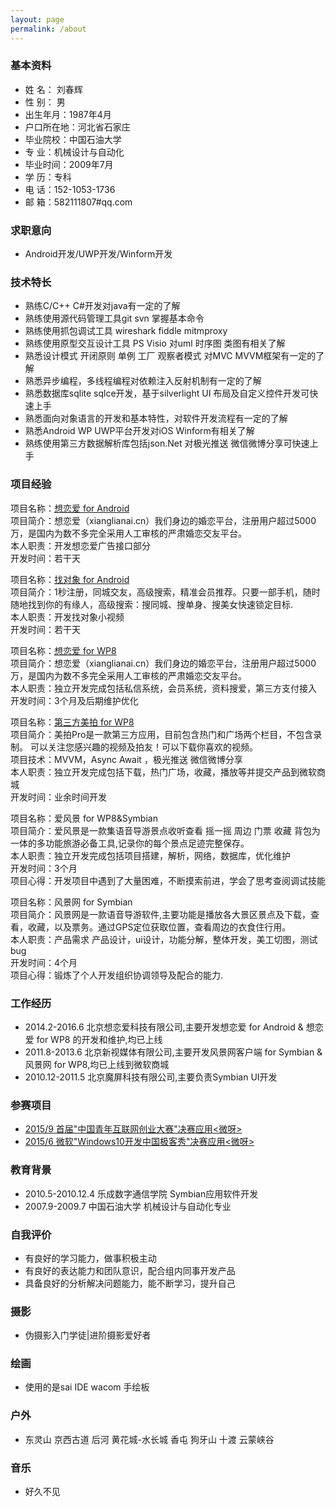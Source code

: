 ```yaml
---
layout: page
permalink: /about
---
```



### 基本资料  
- 姓    名： 刘春辉  
- 性    别： 男　
- 出生年月：1987年4月  
- 户口所在地：河北省石家庄　 
- 毕业院校：中国石油大学                  
- 专    业：机械设计与自动化  
- 毕业时间：2009年7月              		
- 学    历：专科
- 电    话：152-1053-1736                	
- 邮    箱：582111807#qq.com 

### 求职意向  
- Android开发/UWP开发/Winform开发

### 技术特长  
- 熟练C/C++ C#开发对java有一定的了解
- 熟练使用源代码管理工具git svn 掌握基本命令
- 熟练使用抓包调试工具 wireshark fiddle mitmproxy
- 熟练使用原型交互设计工具 PS Visio 对uml 时序图 类图有相关了解
- 熟悉设计模式 开闭原则 单例 工厂 观察者模式 对MVC MVVM框架有一定的了解
- 熟悉异步编程，多线程编程对依赖注入反射机制有一定的了解
- 熟悉数据库sqlite sqlce开发，基于silverlight UI 布局及自定义控件开发可快速上手
- 熟悉面向对象语言的开发和基本特性，对软件开发流程有一定的了解
- 熟悉Android WP UWP平台开发对iOS Winform有相关了解
- 熟练使用第三方数据解析库包括json.Net 对极光推送 微信微博分享可快速上手

### 项目经验
  项目名称：[想恋爱 for Android](http://sj.qq.com/myapp/detail.htm?apkName=cn.xianglianai)  
  项目简介：想恋爱（xianglianai.cn）我们身边的婚恋平台，注册用户超过5000万，是国内为数不多完全采用人工审核的严肃婚恋交友平台。  
  本人职责：开发想恋爱广告接口部分  
  开发时间：若干天  

  项目名称：[找对象 for Android](http://sj.qq.com/myapp/detail.htm?apkName=cn.shuangshuangfei)  
  项目简介：1秒注册，同城交友，高级搜索，精准会员推荐。只要一部手机，随时随地找到你的有缘人，高级搜索：搜同城、搜单身、搜美女快速锁定目标.  
  本人职责：开发找对象小视频  
  开发时间：若干天  

  项目名称：[想恋爱 for WP8](http://dwz.cn/4SHTQ7)  
  项目简介：想恋爱（xianglianai.cn）我们身边的婚恋平台，注册用户超过5000万，是国内为数不多完全采用人工审核的严肃婚恋交友平台。  
  本人职责：独立开发完成包括私信系统，会员系统，资料搜爱，第三方支付接入  
  开发时间：3个月及后期维护优化  

  项目名称：[第三方美拍 for WP8](http://dwz.cn/4SI2DJ)  
  项目简介：美拍Pro是一款第三方应用，目前包含热门和广场两个栏目，不包含录制。 可以关注您感兴趣的视频及拍友！可以下载你喜欢的视频。  
  项目技术：MVVM，Async Await ，极光推送 微信微博分享  
  本人职责：独立开发完成包括下载，热门广场，收藏，播放等并提交产品到微软商城   
  开发时间：业余时间开发  

  项目名称：爱风景 for WP8&Symbian  
  项目简介：爱风景是一款集语音导游景点收听查看 摇一摇 周边 门票 收藏 背包为一体的多功能旅游必备工具,记录你的每个景点足迹完整保存。  
  本人职责：独立开发完成包括项目搭建，解析，网络，数据库，优化维护  
  开发时间：3个月  
  项目心得：开发项目中遇到了大量困难，不断摸索前进，学会了思考查阅调试技能  

  项目名称：风景网 for Symbian  
  项目简介：风景网是一款语音导游软件,主要功能是播放各大景区景点及下载，查看，收藏，以及票务。通过GPS定位获取位置，查看周边的衣食住行用。  
  本人职责：产品需求 产品设计，ui设计，功能分解，整体开发，美工切图，测试bug  
  开发时间：4个月  
  项目心得：锻炼了个人开发组织协调领导及配合的能力.  

### 工作经历
- 2014.2-2016.6   北京想恋爱科技有限公司,主要开发想恋爱 for Android & 想恋爱 for WP8 的开发和维护,均已上线
- 2011.8-2013.6   北京新视媒体有限公司,主要开发风景网客户端 for Symbian & 风景网 for WP8,均已上线到微软商城
- 2010.12-2011.5  北京魔屏科技有限公司,主要负责Symbian UI开发

### 参赛项目
- [2015/9 首届"中国青年互联网创业大赛"决赛应用<微呀>](http://news.youth.cn/gn/201509/t20150924_7148907.htm)  
- [2015/6 微软"Windows10开发中国极客秀"决赛应用<微呀>](https://www.microsoft.com/china/msdn/win10geek/)  

### 教育背景
- 2010.5-2010.12.4	    乐成数字通信学院          Symbian应用软件开发
- 2007.9-2009.7         中国石油大学              机械设计与自动化专业

### 自我评价
- 有良好的学习能力，做事积极主动
- 有良好的表达能力和团队意识，配合组内同事开发产品
- 具备良好的分析解决问题能力，能不断学习，提升自己

### 摄影  
- 伪摄影入门学徒|进阶摄影爱好者  

### 绘画  
- 使用的是sai IDE  wacom 手绘板  

### 户外  
- 东灵山 京西古道 后河 黄花城-水长城 香屯 狗牙山 十渡 云蒙峡谷 

### 音乐  
- 好久不见  